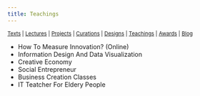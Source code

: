 ```yaml
---
title: Teachings
---
```


<small>[Texts](texts.html) | [Lectures](lectures.html) | [Projects](projects.html) | [Curations](curation.html) | [Designs](designs.html) | [Teachings](teachings.html) | [Awards](awards.html) | <a href="https://readruiz.medium.com/" target="_blank">Blog</a></small>

- How To Measure Innovation? (Online)
- Information Design And Data Visualization
- Creative Economy
- Social Entrepreneur
- Business Creation Classes
- IT Teatcher For Eldery People